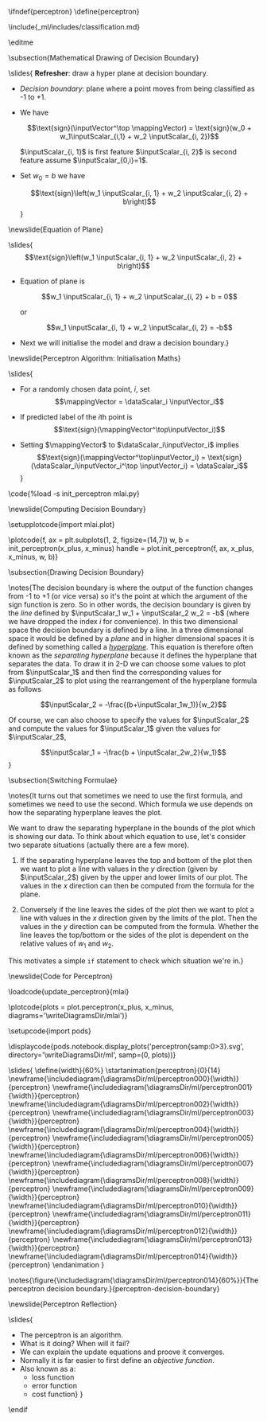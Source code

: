 \ifndef{perceptron}
\define{perceptron}

\include{_ml/includes/classification.md}

\editme 

\subsection{Mathematical Drawing of Decision Boundary}

\slides{
**Refresher**: draw a hyper plane at decision boundary.
 - *Decision boundary*: plane where a point moves from being classified as -1 to +1. 
 - We have

   $$\text{sign}(\inputVector^\top \mappingVector) = \text{sign}(w_0 + w_1\inputScalar_{i,1} + w_2 \inputScalar_{i, 2})$$

   $\inputScalar_{i, 1}$ is first feature $\inputScalar_{i, 2}$ is second feature assume $\inputScalar_{0,i}=1$. 
 
 - Set $w_0 = b$ we have
 
   $$\text{sign}\left(w_1 \inputScalar_{i, 1} + w_2 \inputScalar_{i, 2} + b\right)$$}
   
\newslide{Equation of Plane}

\slides{$$\text{sign}\left(w_1 \inputScalar_{i, 1} + w_2 \inputScalar_{i, 2} + b\right)$$

- Equation of plane is 
  
  $$w_1 \inputScalar_{i, 1} + w_2 \inputScalar_{i, 2} + b = 0$$ 
  
  or
  
  $$w_1 \inputScalar_{i, 1} + w_2 \inputScalar_{i, 2} = -b$$ 
    
- Next we will initialise the model and draw a decision boundary.}

\newslide{Perceptron Algorithm: Initialisation Maths}

\slides{
- For a randomly chosen data point, $i$, set
  $$\mappingVector = \dataScalar_i \inputVector_i$$

- If predicted label of the $i$th point is 
  $$\text{sign}(\mappingVector^\top\inputVector_i)$$

- Setting $\mappingVector$ to $\dataScalar_i\inputVector_i$ implies
  $$\text{sign}(\mappingVector^\top\inputVector_i) = \text{sign}(\dataScalar_i\inputVector_i^\top \inputVector_i) = \dataScalar_i$$}
  
\code{%load -s init_perceptron mlai.py}

\newslide{Computing Decision Boundary}

\setupplotcode{import mlai.plot}

\plotcode{f, ax = plt.subplots(1, 2, figsize=(14,7))
w, b = init_perceptron(x_plus, x_minus)
handle = plot.init_perceptron(f, ax, x_plus, x_minus, w, b)}

\subsection{Drawing Decision Boundary}

\notes{The decision boundary is where the output of the function
changes from -1 to +1 (or vice versa) so it's the point at which the
argument of the $\text{sign}$ function is zero. So in other words, the
decision boundary is given by the *line* defined by $\inputScalar_1
w_1 + \inputScalar_2 w_2 = -b$ (where we have dropped the index $i$
for convenience). In this two dimensional space the decision boundary
is defined by a line. In a three dimensional space it would be defined
by a *plane* and in higher dimensional spaces it is defined by
something called a
[*hyperplane*](http://en.wikipedia.org/wiki/Hyperplane). This equation
is therefore often known as the *separating hyperplane* because it
defines the hyperplane that separates the data. To draw it in 2-D we
can choose some values to plot from $\inputScalar_1$ and then find the
corresponding values for $\inputScalar_2$ to plot using the
rearrangement of the hyperplane formula as follows

$$\inputScalar_2 = -\frac{(b+\inputScalar_1w_1)}{w_2}$$

Of course, we can also choose to specify the values for $\inputScalar_2$ and compute the values for $\inputScalar_1$ given the values for $\inputScalar_2$,

$$\inputScalar_1 = -\frac{b + \inputScalar_2w_2}{w_1}$$}

\subsection{Switching Formulae}

\notes{It turns out that sometimes we need to use the first formula, and sometimes we need to use the second. Which formula we use depends on how the separating hyperplane leaves the plot. 

We want to draw the separating hyperplane in the bounds of the plot which is showing our data. To think about which equation to use, let's consider two separate situations (actually there are a few more). 

1. If the separating hyperplane leaves the top and bottom of the plot then we want to plot a line with values in the $y$ direction (given by $\inputScalar_2$) given by the upper and lower limits of our plot. The values in the $x$ direction can then be computed from the formula for the plane. 

2. Conversely if the line leaves the sides of the plot then we want to plot a line with values in the $x$ direction given by the limits of the plot. Then the values in the $y$ direction can be computed from the formula. Whether the line leaves the top/bottom or the sides of the plot is dependent on the relative values of $w_1$ and $w_2$. 

This motivates a simple `if` statement to check which situation we're in.}

\newslide{Code for Perceptron}

\loadcode{update_perceptron}{mlai}

\plotcode{plots = plot.perceptron(x_plus, x_minus, diagrams='\writeDiagramsDir/mlai')}

\setupcode{import pods}

\displaycode{pods.notebook.display_plots('perceptron{samp:0>3}.svg', directory='\writeDiagramsDir/ml', samp=(0, plots))}

\slides{
\define{width}{60%}
\startanimation{perceptron}{0}{14}
\newframe{\includediagram{\diagramsDir/ml/perceptron000}{\width}}{perceptron}
\newframe{\includediagram{\diagramsDir/ml/perceptron001}{\width}}{perceptron}
\newframe{\includediagram{\diagramsDir/ml/perceptron002}{\width}}{perceptron}
\newframe{\includediagram{\diagramsDir/ml/perceptron003}{\width}}{perceptron}
\newframe{\includediagram{\diagramsDir/ml/perceptron004}{\width}}{perceptron}
\newframe{\includediagram{\diagramsDir/ml/perceptron005}{\width}}{perceptron}
\newframe{\includediagram{\diagramsDir/ml/perceptron006}{\width}}{perceptron}
\newframe{\includediagram{\diagramsDir/ml/perceptron007}{\width}}{perceptron}
\newframe{\includediagram{\diagramsDir/ml/perceptron008}{\width}}{perceptron}
\newframe{\includediagram{\diagramsDir/ml/perceptron009}{\width}}{perceptron}
\newframe{\includediagram{\diagramsDir/ml/perceptron010}{\width}}{perceptron}
\newframe{\includediagram{\diagramsDir/ml/perceptron011}{\width}}{perceptron}
\newframe{\includediagram{\diagramsDir/ml/perceptron012}{\width}}{perceptron}
\newframe{\includediagram{\diagramsDir/ml/perceptron013}{\width}}{perceptron}
\newframe{\includediagram{\diagramsDir/ml/perceptron014}{\width}}{perceptron}
\endanimation
}

\notes{\figure{\includediagram{\diagramsDir/ml/perceptron014}{60%}}{The perceptron decision boundary.}{perceptron-decision-boundary}

\newslide{Perceptron Reflection}

\slides{
- The perceptron is an algorithm. 
 - What is it doing? When will it fail?
 - We can explain the update equations and proove it converges.
 - Normally it is far easier to first define an *objective function*.
 - Also known as a:
     - loss function
     - error function
     - cost function}
}

\endif
